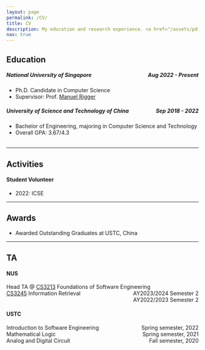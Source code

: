 ```yaml
---
layout: page
permalink: /CV/
title: CV
description: My education and research experience. <a href="/assets/pdf/CV.pdf" target="_blank" rel="noopener noreferrer" download>[pdf]</a>
nav: true
---
```


## Education

##### National University of Singapore <span style="float:right;">Aug 2022 - Present</span>

- Ph.D. Candidate in Computer Science
- Supervisor: Prof. <a href="https://www.manuelrigger.at/">Manuel Rigger</a>


##### University of Science and Technology of China <span style="float:right;">Sep 2018 - 2022</span>

- Bachelor of Engineering, majoring in Computer Science and Technology
- Overall GPA: 3.67/4.3
<br/><br/>

<!-- ### Experience -->

<!-- <h5 class="category"> Bachelor Thesis (In progress) <span style="float:right;">Oct 2021 - Present</span> </h5>

- Study of Membership Inference Attack on Deep Learning Models
- Supervisor: Prof. <a href="https://sunjun.site/">Jun Sun</a> at Singapore Management University and Prof. <a href="https://yinxingxue.github.io/">Yinxing Xue</a> at USTC
- Develop tools and methods to bound the accuracy of membership inference attack. Aim to verify the difference of output distribution of models trained by adjacent datasets is less than the threshold. Use influence function to measure the influence of training samples on the model, and use attack
accuracy as a criterion to measure the risk of training samples.

<h5 class="category">  Summer Research Intern <span style="float:right;">July 2021 - Aug 2021</span></h5>

- Evaluation of an HTAP database
- Supervisor: Prof. <a href="https://i.cs.hku.hk/~heming/">Heming Cui</a> at HKU
- Deploy an HTAP database system (TKDE18’-Janus) on the servers, and test on the YCSB benchmark and CH-benchmark. Implement a new client for CH-benchmark, sending transactions to row and column servers.


<h5 class="category">  Innovation Course Project <span style="float:right;">Sep 2020 - Jan 2021</span></h5>

- Cminus-F builder -- Course project of Principles and Techniques of Compiler.
- Instructor: Prof. <a href="http://staff.ustc.edu.cn/~chengli7/">Cheng Li</a> at USTC
- Complete a cminus-f compiler using flex and bison, including the kernel function of a compiler front-end, and some optimization, e.g. const propagation. Finish extra optimization tasks, e.g. dynamic dead code elimination.


<h5 class="category">  Undergraduate Research Program <span style="float:right;">June 2020 - Sep 2020</span></h5>

- Study influencing factors of neural network pruning strategy
- Supervisor: Prof. <a href="http://staff.ustc.edu.cn/~bhua/">Bei Hua</a> at USTC
- Based on a mainstream model (YOLOv3) in object detection research, reproduce a pruning method (Network Slimming) and train new pruned models on different datasets. Choose 3 datasets of different degrees of complexity, and study the influence of datasets on pruning strategies for object detection task.
<br/><br/> -->

----

## Activities

#### Student Volunteer

- 2022: ICSE

----

## Awards

- Awarded Outstanding Graduates at USTC, China

----

## TA


#### NUS

<div class="category">  Head TA @ <a href="https://nusmods.com/courses/CS3213/foundations-of-software-engineering">CS3213</a> Foundations of Software Engineering <span style="float:right;"> AY2023/2024 Semester 2</span></div>

<div class="category">  <a href="https://nusmods.com/courses/CS3245/information-retrieval">CS3245</a> Information Retrieval <span style="float:right;"> AY2022/2023 Semester 2</span></div>

<br>

#### USTC

<div class="category">  Introduction to Software Engineering <span style="float:right;">Spring semester, 2022</span></div>

<div class="category">  Mathematical Logic <span style="float:right;">Spring semester, 2021</span></div>

<div class="category">  Analog and Digital Circuit <span style="float:right;">Fall semester, 2020</span></div>
